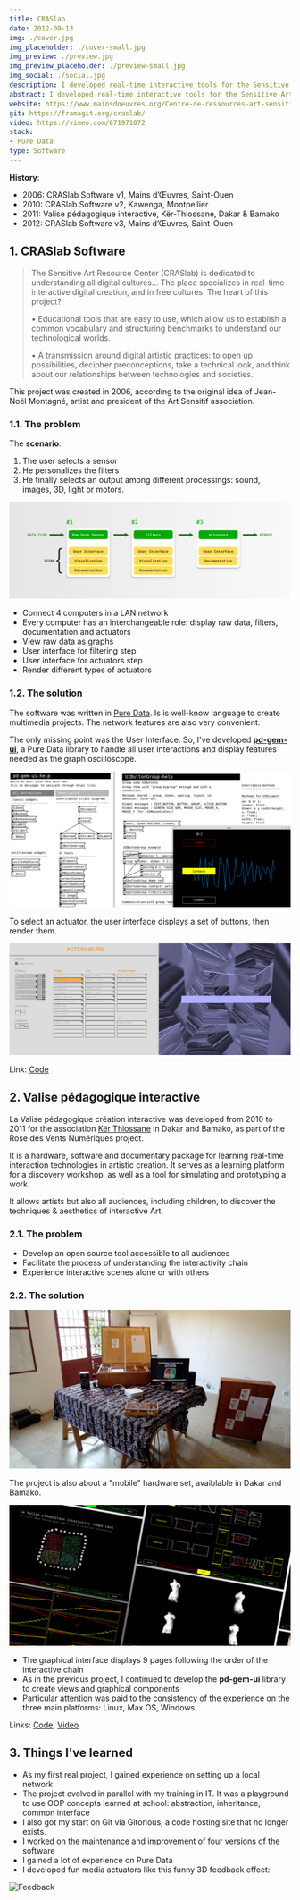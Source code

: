 ```yaml
---
title: CRASlab
date: 2012-09-13
img: ./cover.jpg
img_placeholder: ./cover-small.jpg
img_preview: ./preview.jpg
img_preview_placeholder: ./preview-small.jpg
img_social: ./social.jpg
description: I developed real-time interactive tools for the Sensitive Art Resource Center (CRASlab) in Paris, Montpellier, Dakar and Bamako. 
abstract: I developed real-time interactive tools for the Sensitive Art Resource Center (CRASlab) in Paris, Montpellier, Dakar and Bamako.
website: https://www.mainsdoeuvres.org/Centre-de-ressources-art-sensitif.html
git: https://framagit.org/craslab/
video: https://vimeo.com/871971072
stack: 
- Pure Data
type: Software
---
```



**History**:

- 2006: CRASlab Software v1, Mains d’Œuvres, Saint-Ouen
- 2010: CRASlab Software v2, Kawenga, Montpellier
- 2011: Valise pédagogique interactive, Kër-Thiossane, Dakar & Bamako
- 2012: CRASlab Software v3, Mains d’Œuvres, Saint-Ouen

## 1. CRASlab Software

> The Sensitive Art Resource Center (CRASlab) is dedicated to understanding all digital cultures... The
> place specializes in real-time interactive digital creation, and in free cultures. The heart of this
> project?
> 
> • Educational tools that are easy to use, which allow us to establish a common vocabulary and
> structuring benchmarks to understand our technological worlds.
> 
> • A transmission around digital artistic practices: to open up possibilities, decipher preconceptions,
> take a technical look, and think about our relationships between technologies and societies.

This project was created in 2006, according to the original idea of Jean-Noël Montagné, artist and president of the Art Sensitif association.

### 1.1. The problem

The **scenario**:

1. The user selects a sensor
2. He personalizes the filters
3. He finally selects an output among different processings: sound, images, 3D, light or motors.

![Craslab Tech](./tech.png)

- Connect 4 computers in a LAN network
- Every computer has an interchangeable role: display raw data, filters, documentation and actuators
- View raw data as graphs
- User interface for filtering step
- User interface for actuators step
- Render different types of actuators

### 1.2. The solution

The software was written in [Pure Data](https://puredata.info/). Is is well-know language to create multimedia projects. The network features are also very convenient. 

The only missing point was the User Interface. So, I've developed **[pd-gem-ui](https://framagit.org/craslab/pd-gem-ui)**, a Pure Data library to handle all user interactions and display features needed as the graph oscilloscope.

![Pd-gem-ui](./pd-gem-ui.png)

To select an actuator, the user interface displays a set of buttons, then render them.

![Craslab Screen](./craslab-screen.jpg)

Link: [Code](https://framagit.org/craslab/espace-sensitif)

## 2. Valise pédagogique interactive

La Valise pédagogique création interactive was developed from 2010 to 2011 for the association [Kër Thiossane](https://www.ker-thiossane.org/pn/La_Valise_p_dagogique) in Dakar and Bamako, as part of the Rose des Vents Numériques project.

It is a hardware, software and documentary package for learning real-time interaction technologies in artistic creation. It serves as a learning platform for a discovery workshop, as well as a tool for simulating and prototyping a work.

It allows artists but also all audiences, including children, to discover the techniques & aesthetics of interactive Art.

### 2.1. The problem

- Develop an open source tool accessible to all audiences
- Facilitate the process of understanding the interactivity chain
- Experience interactive scenes alone or with others

### 2.2. The solution

![Valise](./valise.jpg)

The project is also about a "mobile" hardware set, avaiblable in Dakar and Bamako. 

![Valise Screen](./valise-screens.jpg)

- The graphical interface displays 9 pages following the order of the interactive chain
- As in the previous project, I continued to develop the **pd-gem-ui** library to create views and graphical components
- Particular attention was paid to the consistency of the experience on the three main platforms: Linux, Max OS, Windows.

Links: [Code](https://framagit.org/craslab/valise-pedagogique-interactive), [Video](https://vimeo.com/871774295)

## 3. Things I've learned

- As my first real project, I gained experience on setting up a local network
- The project evolved in parallel with my training in IT. It was a playground to use OOP concepts learned at school: abstraction, inheritance, common interface
- I also got my start on Git via Gitorious, a code hosting site that no longer exists.
- I worked on the maintenance and improvement of four versions of the software
- I gained a lot of experience on Pure Data
- I developed fun media actuators like this funny 3D feedback effect:

![Feedback](./feedback.gif)
